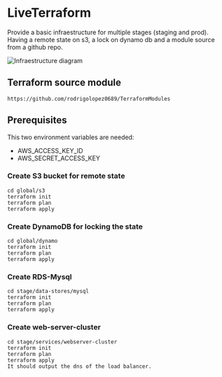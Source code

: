 # LiveTerraform
Provide a basic infraestructure for multiple stages (staging and prod). Having a remote state on s3, a lock on dynamo db and a module source from a github repo.

![Infraestructure diagram](https://s3.amazonaws.com/myimagesrl/Web+App+Reference+Architecture+(4).png)

## Terraform source module
```
https://github.com/rodrigolopez0689/TerraformModules
```

## Prerequisites

This two environment variables are needed:

* AWS_ACCESS_KEY_ID
* AWS_SECRET_ACCESS_KEY

### Create S3 bucket for remote state
```
cd global/s3
terraform init
terraform plan
terraform apply
```

### Create DynamoDB for locking the state
```
cd global/dynamo
terraform init
terraform plan
terraform apply
```

### Create RDS-Mysql
```
cd stage/data-stores/mysql
terraform init
terraform plan
terraform apply
```

### Create web-server-cluster
```
cd stage/services/webserver-cluster
terraform init
terraform plan
terraform apply
It should output the dns of the load balancer.
```
